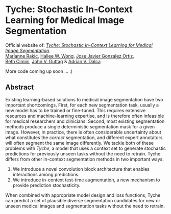 # Tyche: Stochastic In-Context Learning for Medical Image Segmentation


Official website of: [_Tyche: Stochastic In-Context Learning for Medical Image Segmentation_](http://arxiv.org/abs/2401.13650).  
[Marianne Rakic](https://mariannerakic.github.io/), [Hallee W. Wong](https://halleewong.github.io/), [Jose Javier Gonzalez Ortiz](https://josejg.com/),  
[Beth Cimini](https://www.broadinstitute.org/bios/beth-cimini), [John V. Guttag](https://people.csail.mit.edu/guttag/) \& [Adrian V. Dalca](https://www.mit.edu/~adalca/)


More code coming up soon ... :)

## Abstract
Existing learning-based solutions to medical image segmentation have two important shortcomings. First, for each new segmentation task, usually a new model has to be trained or fine-tuned. This requires extensive resources and machine-learning expertise, and is therefore often infeasible for medical researchers and clinicians. Second, most existing segmentation methods produce a single deterministic segmentation mask for a given image. However, in practice, there is often considerable uncertainty about what constitutes the _correct_ segmentation, and different expert annotators will often segment the same image differently. We tackle both of these problems with _Tyche_, a model that uses a context set to generate stochastic predictions for previously unseen tasks without the need to retrain. Tyche differs from other in-context segmentation methods in two important ways.  

1. We introduce a novel convolution block architecture that enables interactions among predictions.
2. We introduce in-context test-time augmentation, a new mechanism to provide prediction stochasticity.

When combined with appropriate model design and loss functions, Tyche can predict a set of plausible diverse segmentation candidates for new or unseen medical images and segmentation tasks without the need to retrain.
